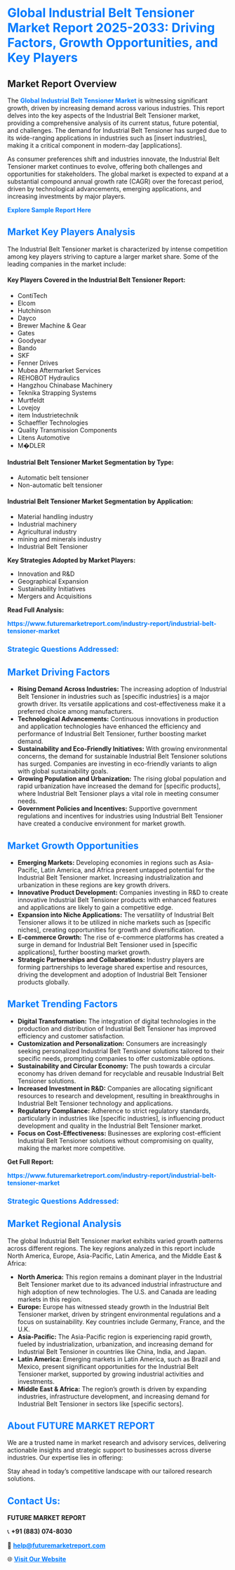 <h1 style="color: #007BFF;">Global Industrial Belt Tensioner Market Report 2025-2033: Driving Factors, Growth Opportunities, and Key Players</h1>

<section id="overview">
<h2>Market Report Overview</h2>
<p>The <a href="https://www.futuremarketreport.com/industry-report/industrial-belt-tensioner-market" style="color: #007BFF; text-decoration: none;"><strong>Global Industrial Belt Tensioner Market</strong></a> is witnessing significant growth, driven by increasing demand across various industries. This report delves into the key aspects of the Industrial Belt Tensioner market, providing a comprehensive analysis of its current status, future potential, and challenges. The demand for Industrial Belt Tensioner has surged due to its wide-ranging applications in industries such as [insert industries], making it a critical component in modern-day [applications].</p>
<p>As consumer preferences shift and industries innovate, the Industrial Belt Tensioner market continues to evolve, offering both challenges and opportunities for stakeholders. The global market is expected to expand at a substantial compound annual growth rate (CAGR) over the forecast period, driven by technological advancements, emerging applications, and increasing investments by major players.</p>
</section>

<section id="overview">
<p><a href="https://www.futuremarketreport.com/request-sample/reportId=108337" style="color: #007BFF; text-decoration: none;"><strong>Explore Sample Report Here</strong></a></p>
</section>

<section id="key-players">
<h2 style="color: #007BFF;">Market Key Players Analysis</h2>
<p>The Industrial Belt Tensioner market is characterized by intense competition among key players striving to capture a larger market share. Some of the leading companies in the market include:</p>
<h4>Key Players Covered in the Industrial Belt Tensioner Report:</h4>
<ul><li>ContiTech</li><li>Elcom</li><li>Hutchinson</li><li>Dayco</li><li>Brewer Machine &amp; Gear</li><li>Gates</li><li>Goodyear</li><li>Bando</li><li>SKF</li><li>Fenner Drives</li><li>Mubea Aftermarket Services</li><li>REHOBOT Hydraulics</li><li>Hangzhou Chinabase Machinery</li><li>Teknika Strapping Systems</li><li>Murtfeldt</li><li>Lovejoy</li><li>item Industrietechnik</li><li>Schaeffler Technologies</li><li>Quality Transmission Components</li><li>Litens Automotive</li><li>M�DLER</li></ul>
<h4>Industrial Belt Tensioner Market Segmentation by Type:</h4>
<ul><li>Automatic belt tensioner</li><li>Non-automatic belt tensioner</li></ul>

<h4>Industrial Belt Tensioner Market Segmentation by Application:</h4>
<ul><li>Material handling industry</li><li>Industrial machinery</li><li>Agricultural industry</li><li>mining and minerals industry</li><li>Industrial Belt Tensioner</li></ul>
<p><strong>Key Strategies Adopted by Market Players:</strong></p>
<ul>
<li>Innovation and R&D</li>
<li>Geographical Expansion</li>
<li>Sustainability Initiatives</li>
<li>Mergers and Acquisitions</li>
</ul>
</section>

<section>
<p><strong>Read Full Analysis: </strong></p><a href="https://www.futuremarketreport.com/industry-report/industrial-belt-tensioner-market" style="color: #007BFF; text-decoration: none;"><strong>https://www.futuremarketreport.com/industry-report/industrial-belt-tensioner-market</strong></a>
<h3 style="color: #007BFF;">Strategic Questions Addressed:</h3>
</section>

<section id="driving-factors">
<h2 style="color: #007BFF;">Market Driving Factors</h2>
<ul>
<li><strong>Rising Demand Across Industries:</strong> The increasing adoption of Industrial Belt Tensioner in industries such as [specific industries] is a major growth driver. Its versatile applications and cost-effectiveness make it a preferred choice among manufacturers.</li>
<li><strong>Technological Advancements:</strong> Continuous innovations in production and application technologies have enhanced the efficiency and performance of Industrial Belt Tensioner, further boosting market demand.</li>
<li><strong>Sustainability and Eco-Friendly Initiatives:</strong> With growing environmental concerns, the demand for sustainable Industrial Belt Tensioner solutions has surged. Companies are investing in eco-friendly variants to align with global sustainability goals.</li>
<li><strong>Growing Population and Urbanization:</strong> The rising global population and rapid urbanization have increased the demand for [specific products], where Industrial Belt Tensioner plays a vital role in meeting consumer needs.</li>
<li><strong>Government Policies and Incentives:</strong> Supportive government regulations and incentives for industries using Industrial Belt Tensioner have created a conducive environment for market growth.</li>
</ul>
</section>

<section id="growth-opportunities">
<h2 style="color: #007BFF;">Market Growth Opportunities</h2>
<ul>
<li><strong>Emerging Markets:</strong> Developing economies in regions such as Asia-Pacific, Latin America, and Africa present untapped potential for the Industrial Belt Tensioner market. Increasing industrialization and urbanization in these regions are key growth drivers.</li>
<li><strong>Innovative Product Development:</strong> Companies investing in R&D to create innovative Industrial Belt Tensioner products with enhanced features and applications are likely to gain a competitive edge.</li>
<li><strong>Expansion into Niche Applications:</strong> The versatility of Industrial Belt Tensioner allows it to be utilized in niche markets such as [specific niches], creating opportunities for growth and diversification.</li>
<li><strong>E-commerce Growth:</strong> The rise of e-commerce platforms has created a surge in demand for Industrial Belt Tensioner used in [specific applications], further boosting market growth.</li>
<li><strong>Strategic Partnerships and Collaborations:</strong> Industry players are forming partnerships to leverage shared expertise and resources, driving the development and adoption of Industrial Belt Tensioner products globally.</li>
</ul>
</section>

<section id="trending-factors">
<h2 style="color: #007BFF;">Market Trending Factors</h2>
<ul>
<li><strong>Digital Transformation:</strong> The integration of digital technologies in the production and distribution of Industrial Belt Tensioner has improved efficiency and customer satisfaction.</li>
<li><strong>Customization and Personalization:</strong> Consumers are increasingly seeking personalized Industrial Belt Tensioner solutions tailored to their specific needs, prompting companies to offer customizable options.</li>
<li><strong>Sustainability and Circular Economy:</strong> The push towards a circular economy has driven demand for recyclable and reusable Industrial Belt Tensioner solutions.</li>
<li><strong>Increased Investment in R&D:</strong> Companies are allocating significant resources to research and development, resulting in breakthroughs in Industrial Belt Tensioner technology and applications.</li>
<li><strong>Regulatory Compliance:</strong> Adherence to strict regulatory standards, particularly in industries like [specific industries], is influencing product development and quality in the Industrial Belt Tensioner market.</li>
<li><strong>Focus on Cost-Effectiveness:</strong> Businesses are exploring cost-efficient Industrial Belt Tensioner solutions without compromising on quality, making the market more competitive.</li>
</ul>
</section>

<section>
<p><strong>Get Full Report: </strong></p><a href="https://www.futuremarketreport.com/industry-report/industrial-belt-tensioner-market" style="color: #007BFF; text-decoration: none;"><strong>https://www.futuremarketreport.com/industry-report/industrial-belt-tensioner-market</strong></a>
<h3 style="color: #007BFF;">Strategic Questions Addressed:</h3>
</section>


<section id="regional-analysis">
<h2 style="color: #007BFF;">Market Regional Analysis</h2>
<p>The global Industrial Belt Tensioner market exhibits varied growth patterns across different regions. The key regions analyzed in this report include North America, Europe, Asia-Pacific, Latin America, and the Middle East & Africa:</p>
<ul>
<li><strong>North America:</strong> This region remains a dominant player in the Industrial Belt Tensioner market due to its advanced industrial infrastructure and high adoption of new technologies. The U.S. and Canada are leading markets in this region.</li>
<li><strong>Europe:</strong> Europe has witnessed steady growth in the Industrial Belt Tensioner market, driven by stringent environmental regulations and a focus on sustainability. Key countries include Germany, France, and the U.K.</li>
<li><strong>Asia-Pacific:</strong> The Asia-Pacific region is experiencing rapid growth, fueled by industrialization, urbanization, and increasing demand for Industrial Belt Tensioner in countries like China, India, and Japan.</li>
<li><strong>Latin America:</strong> Emerging markets in Latin America, such as Brazil and Mexico, present significant opportunities for the Industrial Belt Tensioner market, supported by growing industrial activities and investments.</li>
<li><strong>Middle East & Africa:</strong> The region’s growth is driven by expanding industries, infrastructure development, and increasing demand for Industrial Belt Tensioner in sectors like [specific sectors].</li>
</ul>
</section>

<footer>
<h2 style="color: #007BFF;">About FUTURE MARKET REPORT</h2>
<p>We are a trusted name in market research and advisory services, delivering actionable insights and strategic support to businesses across diverse industries. Our expertise lies in offering:</p>

<p>Stay ahead in today’s competitive landscape with our tailored research solutions.</p>

<h2 style="color: #007BFF;">Contact Us:</h2>
<p><strong>FUTURE MARKET REPORT</strong></p>
<p>📞 <strong>+91 (883) 074-8030</strong></p>
<p>📧 <strong><a href="mailto:help@futuremarketreport.com" style="color: #007BFF;">help@futuremarketreport.com</a></strong></p>
<p>🌐 <strong><a href="https://www.futuremarketreport.com/" style="color: #007BFF;">Visit Our Website</a></strong></p>
</footer>
